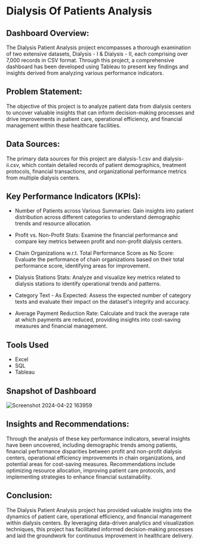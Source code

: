 # Dialysis Of Patients Analysis

## Dashboard Overview:
The Dialysis Patient Analysis project encompasses a thorough examination of two extensive datasets, Dialysis - I & Dialysis - II, each comprising over 7,000 records in CSV format. Through this project, a comprehensive dashboard has been developed using Tableau to present key findings and insights derived from analyzing various performance indicators.

## Problem Statement:
The objective of this project is to analyze patient data from dialysis centers to uncover valuable insights that can inform decision-making processes and drive improvements in patient care, operational efficiency, and financial management within these healthcare facilities.

## Data Sources:
The primary data sources for this project are dialysis-1.csv and dialysis-ii.csv, which contain detailed records of patient demographics, treatment protocols, financial transactions, and organizational performance metrics from multiple dialysis centers.

## Key Performance Indicators (KPIs):

- Number of Patients across Various Summaries: Gain insights into patient distribution across different categories to understand demographic trends and resource allocation.

- Profit vs. Non-Profit Stats: Examine the financial performance and compare key metrics between profit and non-profit dialysis centers.

- Chain Organizations w.r.t. Total Performance Score as No Score: Evaluate the performance of chain organizations based on their total performance score, identifying areas for improvement.

- Dialysis Stations Stats: Analyze and visualize key metrics related to dialysis stations to identify operational trends and patterns.

- Category Text - As Expected: Assess the expected number of category texts and evaluate their impact on the dataset's integrity and accuracy.

- Average Payment Reduction Rate: Calculate and track the average rate at which payments are reduced, providing insights into cost-saving measures and financial management.

## Tools Used

- Excel
- SQL
- Tableau

## Snapshot of Dashboard
![Screenshot 2024-04-22 163959](https://github.com/Laasikayasalapu0105/Dialysis-of-patients-Analysis/assets/167681389/566a9239-5d63-42b7-9037-bde4c207b461)

## Insights and Recommendations:
Through the analysis of these key performance indicators, several insights have been uncovered, including demographic trends among patients, financial performance disparities between profit and non-profit dialysis centers, operational efficiency improvements in chain organizations, and potential areas for cost-saving measures. Recommendations include optimizing resource allocation, improving patient care protocols, and implementing strategies to enhance financial sustainability.

## Conclusion:
The Dialysis Patient Analysis project has provided valuable insights into the dynamics of patient care, operational efficiency, and financial management within dialysis centers. By leveraging data-driven analytics and visualization techniques, this project has facilitated informed decision-making processes and laid the groundwork for continuous improvement in healthcare delivery.
